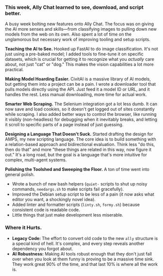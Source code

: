 ### **This week, Ally Chat learned to see, download, and script better.**

A busy week bolting new features onto Ally Chat. The focus was on giving the AI more senses and skills—from classifying images to pulling down new models from the web on its own. Also spent a lot of time on the unglamorous but necessary work of improving tooling and setup scripts.

**Teaching the AI to See.**
Hooked up FastAI to do image classification. It's not just using a pre-baked model; I added tools to fine-tune it on specific datasets, which is crucial for getting it to recognize what you *actually* care about, not just "cat" or "dog." This makes the vision capabilities a lot more practical.

**Making Model Hoarding Easier.**
CivitAI is a massive library of AI models, but getting them into a project can be a pain. I wrote a downloader tool that pulls models directly using the API. Just feed it a model ID or URL, and it handles the rest. Less manual downloading, more time for actual work.

**Smarter Web Scraping.**
The Selenium integration got a lot less dumb. It can now save and load cookies, so it doesn't get logged out of sites constantly while scraping. I also added better ways to control the browser, like running it visibly (non-headless) for debugging when it inevitably breaks, and letting it scroll to specific parts of a page instead of just guessing.

**Designing a Language That Doesn't Suck.**
Started drafting the design for AMPS, my new scripting language. The core idea is to build something with a relation-based approach and bidirectional evaluation. Think less "do this, then do that" and more "these things are related in this way, now figure it out." It's a long road, but the goal is a language that's more intuitive for complex, multi-agent systems.

**Polishing the Toolshed and Sweeping the Floor.**
A ton of time went into general polish.
*   Wrote a bunch of new bash helpers (`quiet-` scripts to shut up noisy commands, `needargs.sh` to make scripts fail gracefully).
*   Improved the Debian setup script to be less of a pain (it now asks what editor you want, a shockingly novel idea).
*   Added linter and formatter scripts (`linty.sh`, `formy.sh`) because consistent code is readable code.
*   Little things that just make development less miserable.

### **Where it Hurts.**

*   **Legacy Code:** The effort to convert old code to the new `ally` structure is a special kind of hell. It's complex, and every step reveals another dependency you forgot about.
*   **AI Robustness:** Making AI tools robust enough that they don't just fall over when you look at them funny is proving to be a massive time sink. They work great 90% of the time, and that last 10% is where all the work is.
